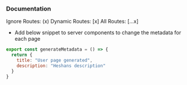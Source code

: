 ### Documentation

Ignore Routes: (x)
Dynamic Routes: [x]
All Routes: [...x]


- Add below snippet to server components to change the metadata for each page
~~~js
export const generateMetadata = () => {
  return {
    title: "User page generated",
    description: "Heshans description"
  }
}
~~~